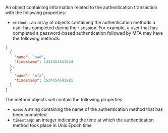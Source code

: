 An object containing information related to the authentication transaction with the following properties:

- `methods`: an array of objects containing the authentication methods a user has completed during their session. For example, a user that has completed a password-based authentication followed by MFA may have the following methods:

```json
[
  {
    "name": "pwd",
    "timestamp": 1434454643024
  },
  {
    "name": "mfa",
    "timestamp": 1534454643881
  }
]
```

The method objects will contain the following properties:

- `name`: a string containing the name of the authentication method that has been completed
- `timestamp`: an integer indicating the time at which the authentication method took place in Unix Epoch time
